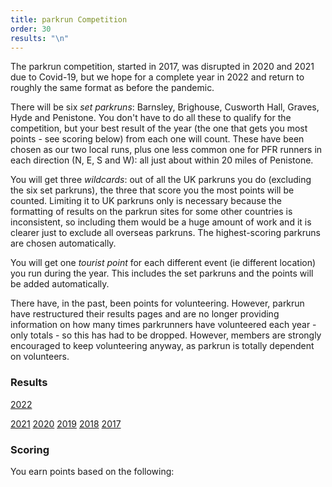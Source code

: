 ```yaml
---
title: parkrun Competition
order: 30
results: "\n"
---
```

The parkrun competition, started in 2017, was disrupted in 2020 and 2021 due to Covid-19, but we hope for a complete year in 2022 and return to roughly the same format as before the pandemic.

There will be six _set parkruns_: Barnsley, Brighouse, Cusworth Hall, Graves, Hyde and Penistone. You don't have to do all these to qualify for the competition, but your best result of the year (the one that gets you most points - see scoring below) from each one will count.  These have been chosen as our two local runs, plus one less common one for PFR runners in each direction (N, E, S and W): all just about within 20 miles of Penistone.



You will get three _wildcards_: out of all the UK parkruns you do (excluding the six set parkruns), the three that score you the most points will be counted. Limiting it to UK parkruns only is necessary because the formatting of results on the parkrun sites for some other countries is inconsistent, so including them would be a huge amount of work and it is clearer just to exclude all overseas parkruns.  The highest-scoring parkruns are chosen automatically.





You will get one _tourist point_ for each different event (ie different location) you run during the year. This includes the set parkruns and the points will be added automatically.

There have, in the past, been points for volunteering. However, parkrun have restructured their results pages and are no longer providing information on how many times parkrunners have volunteered each year - only totals - so this has had to be dropped. However, members are strongly encouraged to keep volunteering anyway, as parkrun is totally dependent on volunteers.

### Results

[2022](http://results.pfrac.co.uk/parkrun2022/Overall.html)

[2021](http://results.pfrac.co.uk/parkrun2021/Overall.html)
[2020](http://results.pfrac.co.uk/parkrun2020/Overall.html)
[2019](http://results.pfrac.co.uk/parkrun2019/Overall.html)
[2018](http://results.pfrac.co.uk/parkrun2018/Overall.html)
[2017](http://results.pfrac.co.uk/parkrun2017/Overall.html)



### Scoring



You earn points based on the following:




